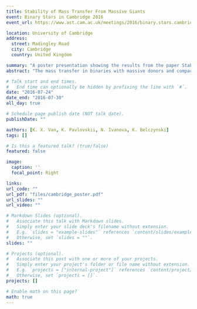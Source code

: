 ```yaml
---
title: Stability of Mass Transfer From Massive Giants
event: Binary Stars in Cambridge 2016
event_url: https://www.ast.cam.ac.uk/meetings/2016/binary.stars.cambridge.2016

location: University of Cambridge
address:
  street: Madingley Road
  city: Cambridge
  country: United Kingdom

summary: "A poster presentation showing the results from the paper Stability of mass transfer from massive giants: double black hole binary formation and ultraluminous X-ray sources."
abstract: "The mass transfer in binaries with massive donors and compact companions, when the donors rapidly evolve after their main sequence, is one of the dominant formation channels of merging double stellar-mass black hole binaries. This mass transfer was previously postulated to be unstable and was expected to lead to a common envelope event. The common envelope event then would end with either double black hole formation, or with the merger of the two sts. We re-visit the stability of this mass transfer, and find that for a large range of the binary orbital separations this mass transfer is stable. This newly found stability allows us to reconcile the theoretical rate for double black hole binary mergers predicted by population synthesis studies, and the empirical rate obtained by LIGO. Furthermore, the stability of the mass transfer leads to the formation of ultra-luminous X-ray sources. The theoretically predicted formation rates of ultra-luminous X-ray sources powered by a stellar-mass BH, as well as the range of produced X-ray luminosity, can explain the observed bright ultraluminous X-ray sources."

# Talk start and end times.
#   End time can optionally be hidden by prefixing the line with `#`.
date: "2016-07-24"
date_end: "2016-07-30"
all_day: true

# Schedule page publish date (NOT talk date).
publishDate: ""

authors: [K. X. Van, K. Pavlovskii, N. Ivanova, K. Belczynski]
tags: []

# Is this a featured talk? (true/false)
featured: false

image:
  caption: ''
  focal_point: Right

links:
url_code: ""
url_pdf: "files/cambridge_poster.pdf"
url_slides: ""
url_video: ""

# Markdown Slides (optional).
#   Associate this talk with Markdown slides.
#   Simply enter your slide deck's filename without extension.
#   E.g. `slides = "example-slides"` references `content/slides/example-slides.md`.
#   Otherwise, set `slides = ""`.
slides: ""

# Projects (optional).
#   Associate this post with one or more of your projects.
#   Simply enter your project's folder or file name without extension.
#   E.g. `projects = ["internal-project"]` references `content/project/deep-learning/index.md`.
#   Otherwise, set `projects = []`.
projects: []

# Enable math on this page?
math: true
---
```


